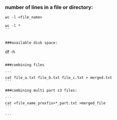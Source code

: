 ### number of lines in a file or directory:

```
wc -l <file_name>

wc -l *
``


###available disk space:

```
df -h
````

###combining files

```
cat file_a.txt file_b.txt file_c.txt > merged.txt
```

###combining multi part s3 files:

```
cat <file_name_prexfix>*_part.txt >merged_file
```

```

